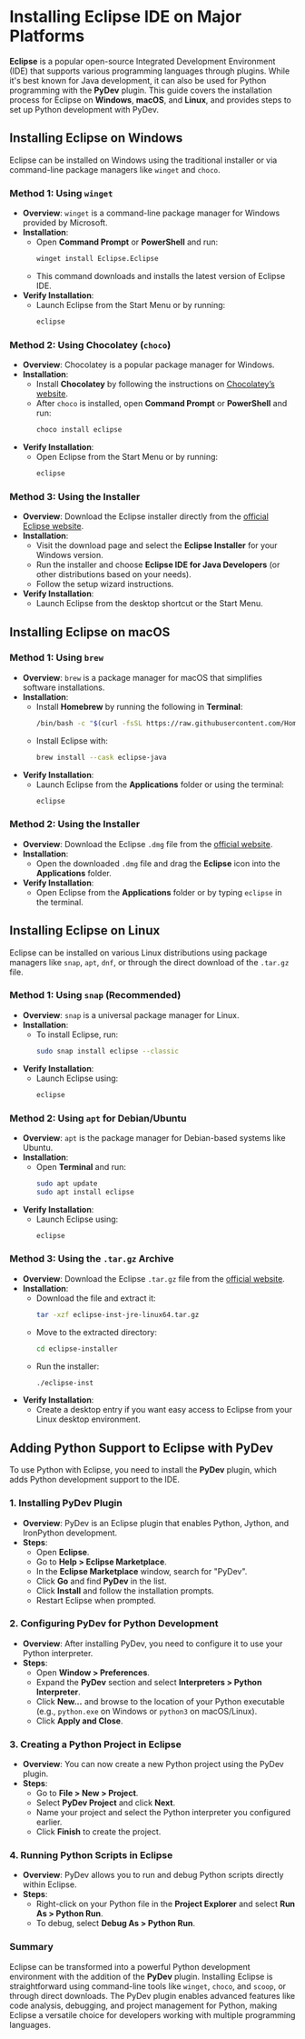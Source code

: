 # Installing Eclipse IDE on Major Platforms

**Eclipse** is a popular open-source Integrated Development Environment (IDE) that supports various programming languages through plugins. While it's best known for Java development, it can also be used for Python programming with the **PyDev** plugin. This guide covers the installation process for Eclipse on **Windows**, **macOS**, and **Linux**, and provides steps to set up Python development with PyDev.

## Installing Eclipse on Windows

Eclipse can be installed on Windows using the traditional installer or via command-line package managers like `winget` and `choco`.

### Method 1: Using `winget`

   - **Overview**: `winget` is a command-line package manager for Windows provided by Microsoft.
   - **Installation**:
     - Open **Command Prompt** or **PowerShell** and run:
       ```bash
       winget install Eclipse.Eclipse
       ```
     - This command downloads and installs the latest version of Eclipse IDE.
   - **Verify Installation**:
     - Launch Eclipse from the Start Menu or by running:
       ```bash
       eclipse
       ```

### Method 2: Using Chocolatey (`choco`)

   - **Overview**: Chocolatey is a popular package manager for Windows.
   - **Installation**:
     - Install **Chocolatey** by following the instructions on [Chocolatey’s website](https://chocolatey.org/install).
     - After `choco` is installed, open **Command Prompt** or **PowerShell** and run:
       ```bash
       choco install eclipse
       ```
   - **Verify Installation**:
     - Open Eclipse from the Start Menu or by running:
       ```bash
       eclipse
       ```

### Method 3: Using the Installer

   - **Overview**: Download the Eclipse installer directly from the [official Eclipse website](https://www.eclipse.org/downloads/).
   - **Installation**:
     - Visit the download page and select the **Eclipse Installer** for your Windows version.
     - Run the installer and choose **Eclipse IDE for Java Developers** (or other distributions based on your needs).
     - Follow the setup wizard instructions.
   - **Verify Installation**:
     - Launch Eclipse from the desktop shortcut or the Start Menu.

## Installing Eclipse on macOS

### Method 1: Using `brew`

   - **Overview**: `brew` is a package manager for macOS that simplifies software installations.
   - **Installation**:
     - Install **Homebrew** by running the following in **Terminal**:
       ```bash
       /bin/bash -c "$(curl -fsSL https://raw.githubusercontent.com/Homebrew/install/HEAD/install.sh)"
       ```
     - Install Eclipse with:
       ```bash
       brew install --cask eclipse-java
       ```
   - **Verify Installation**:
     - Launch Eclipse from the **Applications** folder or using the terminal:
       ```bash
       eclipse
       ```

### Method 2: Using the Installer

   - **Overview**: Download the Eclipse `.dmg` file from the [official website](https://www.eclipse.org/downloads/).
   - **Installation**:
     - Open the downloaded `.dmg` file and drag the **Eclipse** icon into the **Applications** folder.
   - **Verify Installation**:
     - Open Eclipse from the **Applications** folder or by typing `eclipse` in the terminal.

## Installing Eclipse on Linux

Eclipse can be installed on various Linux distributions using package managers like `snap`, `apt`, `dnf`, or through the direct download of the `.tar.gz` file.

### Method 1: Using `snap` (Recommended)

   - **Overview**: `snap` is a universal package manager for Linux.
   - **Installation**:
     - To install Eclipse, run:
       ```bash
       sudo snap install eclipse --classic
       ```
   - **Verify Installation**:
     - Launch Eclipse using:
       ```bash
       eclipse
       ```

### Method 2: Using `apt` for Debian/Ubuntu

   - **Overview**: `apt` is the package manager for Debian-based systems like Ubuntu.
   - **Installation**:
     - Open **Terminal** and run:
       ```bash
       sudo apt update
       sudo apt install eclipse
       ```
   - **Verify Installation**:
     - Launch Eclipse using:
       ```bash
       eclipse
       ```

### Method 3: Using the `.tar.gz` Archive

   - **Overview**: Download the Eclipse `.tar.gz` file from the [official website](https://www.eclipse.org/downloads/).
   - **Installation**:
     - Download the file and extract it:
       ```bash
       tar -xzf eclipse-inst-jre-linux64.tar.gz
       ```
     - Move to the extracted directory:
       ```bash
       cd eclipse-installer
       ```
     - Run the installer:
       ```bash
       ./eclipse-inst
       ```
   - **Verify Installation**:
     - Create a desktop entry if you want easy access to Eclipse from your Linux desktop environment.

## Adding Python Support to Eclipse with PyDev

To use Python with Eclipse, you need to install the **PyDev** plugin, which adds Python development support to the IDE.

### 1. **Installing PyDev Plugin**

   - **Overview**: PyDev is an Eclipse plugin that enables Python, Jython, and IronPython development.
   - **Steps**:
     - Open **Eclipse**.
     - Go to **Help > Eclipse Marketplace**.
     - In the **Eclipse Marketplace** window, search for "PyDev".
     - Click **Go** and find **PyDev** in the list.
     - Click **Install** and follow the installation prompts.
     - Restart Eclipse when prompted.

### 2. **Configuring PyDev for Python Development**

   - **Overview**: After installing PyDev, you need to configure it to use your Python interpreter.
   - **Steps**:
     - Open **Window > Preferences**.
     - Expand the **PyDev** section and select **Interpreters > Python Interpreter**.
     - Click **New...** and browse to the location of your Python executable (e.g., `python.exe` on Windows or `python3` on macOS/Linux).
     - Click **Apply and Close**.

### 3. **Creating a Python Project in Eclipse**

   - **Overview**: You can now create a new Python project using the PyDev plugin.
   - **Steps**:
     - Go to **File > New > Project**.
     - Select **PyDev Project** and click **Next**.
     - Name your project and select the Python interpreter you configured earlier.
     - Click **Finish** to create the project.

### 4. **Running Python Scripts in Eclipse**

   - **Overview**: PyDev allows you to run and debug Python scripts directly within Eclipse.
   - **Steps**:
     - Right-click on your Python file in the **Project Explorer** and select **Run As > Python Run**.
     - To debug, select **Debug As > Python Run**.

### Summary

Eclipse can be transformed into a powerful Python development environment with the addition of the **PyDev** plugin. Installing Eclipse is straightforward using command-line tools like `winget`, `choco`, and `scoop`, or through direct downloads. The PyDev plugin enables advanced features like code analysis, debugging, and project management for Python, making Eclipse a versatile choice for developers working with multiple programming languages.